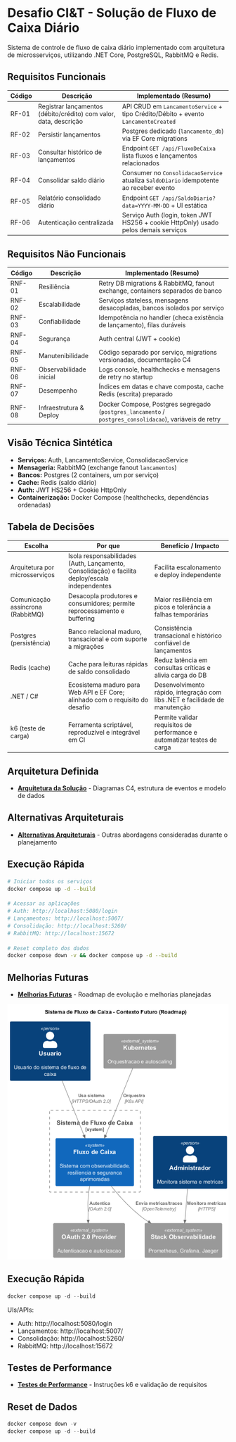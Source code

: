 # Desafio CI&T - Solução de Fluxo de Caixa Diário

Sistema de controle de fluxo de caixa diário implementado com arquitetura de microsserviços, utilizando .NET Core, PostgreSQL, RabbitMQ e Redis.

## Requisitos Funcionais

| Código | Descrição | Implementado (Resumo) |
|--------|-----------|------------------------|
| RF-01 | Registrar lançamentos (débito/crédito) com valor, data, descrição | API CRUD em `LancamentoService` + tipo Crédito/Débito + evento `LancamentoCreated` |
| RF-02 | Persistir lançamentos | Postgres dedicado (`lancamento_db`) via EF Core migrations |
| RF-03 | Consultar histórico de lançamentos | Endpoint `GET /api/FluxoDeCaixa` lista fluxos e lançamentos relacionados |
| RF-04 | Consolidar saldo diário | Consumer no `ConsolidacaoService` atualiza `SaldoDiario` idempotente ao receber evento |
| RF-05 | Relatório consolidado diário | Endpoint `GET /api/SaldoDiario?data=YYYY-MM-DD` + UI estática |
| RF-06 | Autenticação centralizada | Serviço Auth (login, token JWT HS256 + cookie HttpOnly) usado pelos demais serviços |

## Requisitos Não Funcionais

| Código | Descrição | Implementado (Resumo) |
|--------|-----------|-----------------------|
| RNF-01 | Resiliência | Retry DB migrations & RabbitMQ, fanout exchange, containers separados de banco |
| RNF-02 | Escalabilidade | Serviços stateless, mensagens desacopladas, bancos isolados por serviço |
| RNF-03 | Confiabilidade | Idempotência no handler (checa existência de lançamento), filas duráveis |
| RNF-04 | Segurança | Auth central (JWT + cookie)|
| RNF-05 | Manutenibilidade | Código separado por serviço, migrations versionadas, documentação C4 |
| RNF-06 | Observabilidade inicial | Logs console, healthchecks e mensagens de retry no startup |
| RNF-07 | Desempenho | Índices em datas e chave composta, cache Redis (escrita) preparado |
| RNF-08 | Infraestrutura & Deploy | Docker Compose, Postgres segregado (`postgres_lancamento` / `postgres_consolidacao`), variáveis de retry |

## Visão Técnica Sintética

- **Serviços:** Auth, LancamentoService, ConsolidacaoService
- **Mensageria:** RabbitMQ (exchange fanout `lancamentos`)
- **Bancos:** Postgres (2 containers, um por serviço)
- **Cache:** Redis (saldo diário)
- **Auth:** JWT HS256 + Cookie HttpOnly
- **Containerização:** Docker Compose (healthchecks, dependências ordenadas)

## Tabela de Decisões

| Escolha | Por que | Benefício / Impacto |
|---|---|---|
| Arquitetura por microsserviços | Isola responsabilidades (Auth, Lançamento, Consolidação) e facilita deploy/escala independentes | Facilita escalonamento e deploy independente |
| Comunicação assíncrona (RabbitMQ) | Desacopla produtores e consumidores; permite reprocessamento e buffering | Maior resiliência em picos e tolerância a falhas temporárias |
| Postgres (persistência) | Banco relacional maduro, transacional e com suporte a migrações | Consistência transacional e histórico confiável de lançamentos |
| Redis (cache) | Cache para leituras rápidas de saldo consolidado | Reduz latência em consultas críticas e alivia carga do DB |
| .NET / C# | Ecosistema maduro para Web API e EF Core; alinhado com o requisito do desafio | Desenvolvimento rápido, integração com libs .NET e facilidade de manutenção |
| k6 (teste de carga) | Ferramenta scriptável, reproduzível e integrável em CI | Permite validar requisitos de performance e automatizar testes de carga |

## Arquitetura Definida
- **[Arquitetura da Solução](./docs/ARCHITECTURE.md)** - Diagramas C4, estrutura de eventos e modelo de dados

## Alternativas Arquiteturais
- **[Alternativas Arquiteturais](./docs/ALTERNATIVES.md)** - Outras abordagens consideradas durante o planejamento

## Execução Rápida

```bash
# Iniciar todos os serviços
docker compose up -d --build

# Acessar as aplicações
# Auth: http://localhost:5080/login
# Lançamentos: http://localhost:5007/
# Consolidação: http://localhost:5260/
# RabbitMQ: http://localhost:15672

# Reset completo dos dados
docker compose down -v && docker compose up -d --build
```
## Melhorias Futuras
- **[Melhorias Futuras](./docs/ROADMAP.md)** - Roadmap de evolução e melhorias planejadas

![Arquitetura Futura](./docs/architecture/C4-Context-Future.png)  

## Execução Rápida
```powershell
docker compose up -d --build
```
UIs/APIs:
- Auth: http://localhost:5080/login
- Lançamentos: http://localhost:5007/
- Consolidação: http://localhost:5260/
- RabbitMQ: http://localhost:15672

## Testes de Performance
- **[Testes de Performance](./docs/TESTING.md)** - Instruções k6 e validação de requisitos

## Reset de Dados
```powershell
docker compose down -v
docker compose up -d --build
```








